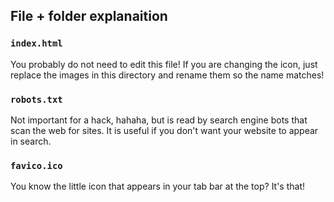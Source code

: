## File + folder explanaition

### `index.html`
You probably do not need to edit this file! If you are changing the icon, just replace the images in this directory and rename them so the name matches!

### `robots.txt`
Not important for a hack, hahaha, but is read by search engine bots that scan the web for sites. It is useful if you don't want your website to appear in search.

### `favico.ico`
You know the little icon that appears in your tab bar at the top? It's that! 